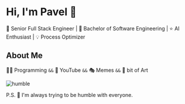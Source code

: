 # Hi, I'm Pavel :robot:

👷 Senior Full Stack Engineer | 🔬 Bachelor of Software Engineering | ⭐ AI Enthusiast | 💡 Process Optimizer

## About Me

🧑‍💻 Programming `&&` 👀 YouTube `&&` 🎭 Memes  `&&` 🎨 bit of Art 

![humble](https://www.dropbox.com/scl/fi/6k2p6jo65jxn795lwlm0a/wonderful.png?rlkey=74uw4nx99g78zdvbaz7z863f9&raw=1)

P.S. 🌝 I'm always trying to be humble with everyone.

